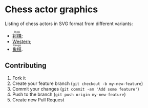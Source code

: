 # Chess actor graphics

Listing of chess actors in SVG format from different variants:

 * [<ruby lang="ja">将棋<rt lang="en">Shogi</rt></ruby>](https://en.wikipedia.org/wiki/Shogi);
 * [Western](https://en.wikipedia.org/wiki/Chess);
 * [<ruby lang="zh">象棋<rt lang="en">Xiangqi</rt></ruby>](https://en.wikipedia.org/wiki/Xiangqi).

## Contributing

1. Fork it
2. Create your feature branch (`git checkout -b my-new-feature`)
3. Commit your changes (`git commit -am 'Add some feature'`)
4. Push to the branch (`git push origin my-new-feature`)
5. Create new Pull Request
